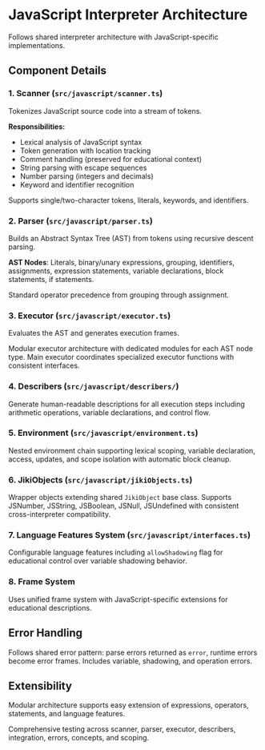 # JavaScript Interpreter Architecture

Follows shared interpreter architecture with JavaScript-specific implementations.

## Component Details

### 1. Scanner (`src/javascript/scanner.ts`)

Tokenizes JavaScript source code into a stream of tokens.

**Responsibilities:**

- Lexical analysis of JavaScript syntax
- Token generation with location tracking
- Comment handling (preserved for educational context)
- String parsing with escape sequences
- Number parsing (integers and decimals)
- Keyword and identifier recognition

Supports single/two-character tokens, literals, keywords, and identifiers.

### 2. Parser (`src/javascript/parser.ts`)

Builds an Abstract Syntax Tree (AST) from tokens using recursive descent parsing.

**AST Nodes**: Literals, binary/unary expressions, grouping, identifiers, assignments, expression statements, variable declarations, block statements, if statements.

Standard operator precedence from grouping through assignment.

### 3. Executor (`src/javascript/executor.ts`)

Evaluates the AST and generates execution frames.

Modular executor architecture with dedicated modules for each AST node type. Main executor coordinates specialized executor functions with consistent interfaces.

### 4. Describers (`src/javascript/describers/`)

Generate human-readable descriptions for all execution steps including arithmetic operations, variable declarations, and control flow.

### 5. Environment (`src/javascript/environment.ts`)

Nested environment chain supporting lexical scoping, variable declaration, access, updates, and scope isolation with automatic block cleanup.

### 6. JikiObjects (`src/javascript/jikiObjects.ts`)

Wrapper objects extending shared `JikiObject` base class. Supports JSNumber, JSString, JSBoolean, JSNull, JSUndefined with consistent cross-interpreter compatibility.

### 7. Language Features System (`src/javascript/interfaces.ts`)

Configurable language features including `allowShadowing` flag for educational control over variable shadowing behavior.

### 8. Frame System

Uses unified frame system with JavaScript-specific extensions for educational descriptions.

## Error Handling

Follows shared error pattern: parse errors returned as `error`, runtime errors become error frames. Includes variable, shadowing, and operation errors.

## Extensibility

Modular architecture supports easy extension of expressions, operators, statements, and language features.

Comprehensive testing across scanner, parser, executor, describers, integration, errors, concepts, and scoping.

